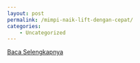 ```yaml
---
layout: post
permalink: /mimpi-naik-lift-dengan-cepat/
categories:
    - Uncategorized
---
```


[Baca Selengkapnya](/08)